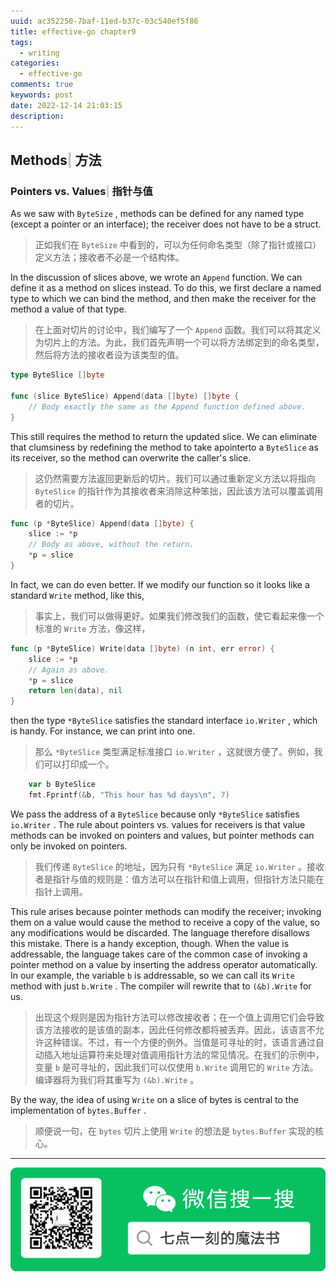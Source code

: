 ```yaml
---
uuid: ac352250-7baf-11ed-b37c-03c540ef5f86
title: effective-go chapter9
tags:
  - writing
categories:
  - effective-go
comments: true
keywords: post
date: 2022-12-14 21:03:15
description:
---
```


<!--more-->
<!-- 1. 发布前：删除草稿的 uuid -->
<!-- 2. 发布后：补充tag，category -->

## Methods<font color=silver>&#124; </font> 方法

### Pointers vs. Values<font color=silver>&#124; </font> 指针与值 

As we saw with `ByteSize` , methods can be defined for any named type \(except a pointer or an interface\); the receiver does not have to be a struct.

> 正如我们在 `ByteSize` 中看到的，可以为任何命名类型（除了指针或接口）定义方法；接收者不必是一个结构体。

In the discussion of slices above, we wrote an `Append` function. We can define it as a method on slices instead. To do this, we first declare a named type to which we can bind the method, and then make the receiver for the method a value of that type.

> 在上面对切片的讨论中，我们编写了一个 `Append` 函数。我们可以将其定义为切片上的方法。为此，我们首先声明一个可以将方法绑定到的命名类型，然后将方法的接收者设为该类型的值。

```go
type ByteSlice []byte

func (slice ByteSlice) Append(data []byte) []byte {
    // Body exactly the same as the Append function defined above.
}
```

This still requires the method to return the updated slice. We can eliminate that clumsiness by redefining the method to take apointerto a `ByteSlice` as its receiver, so the method can overwrite the caller's slice.

> 这仍然需要方法返回更新后的切片。我们可以通过重新定义方法以将指向 `ByteSlice` 的指针作为其接收者来消除这种笨拙，因此该方法可以覆盖调用者的切片。

```go
func (p *ByteSlice) Append(data []byte) {
    slice := *p
    // Body as above, without the return.
    *p = slice
}
```

In fact, we can do even better. If we modify our function so it looks like a standard `Write` method, like this, 

> 事实上，我们可以做得更好。如果我们修改我们的函数，使它看起来像一个标准的 `Write` 方法，像这样，

```go
func (p *ByteSlice) Write(data []byte) (n int, err error) {
    slice := *p
    // Again as above.
    *p = slice
    return len(data), nil
}
```

then the type `*ByteSlice` satisfies the standard interface `io.Writer` , which is handy. For instance, we can print into one.

> 那么 `*ByteSlice` 类型满足标准接口 `io.Writer` ，这就很方便了。例如，我们可以打印成一个。

```go
    var b ByteSlice
    fmt.Fprintf(&b, "This hour has %d days\n", 7)
```

We pass the address of a `ByteSlice` because only `*ByteSlice` satisfies `io.Writer` . The rule about pointers vs. values for receivers is that value methods can be invoked on pointers and values, but pointer methods can only be invoked on pointers.

> 我们传递 `ByteSlice` 的地址，因为只有 `*ByteSlice` 满足 `io.Writer` 。接收者是指针与值的规则是：值方法可以在指针和值上调用，但指针方法只能在指针上调用。

This rule arises because pointer methods can modify the receiver; invoking them on a value would cause the method to receive a copy of the value, so any modifications would be discarded. The language therefore disallows this mistake. There is a handy exception, though. When the value is addressable, the language takes care of the common case of invoking a pointer method on a value by inserting the address operator automatically. In our example, the variable `b` is addressable, so we can call its `Write` method with just `b.Write` . The compiler will rewrite that to `(&b).Write` for us.

> 出现这个规则是因为指针方法可以修改接收者；在一个值上调用它们会导致该方法接收的是该值的副本，因此任何修改都将被丢弃。因此，该语言不允许这种错误。不过，有一个方便的例外。当值是可寻址的时，该语言通过自动插入地址运算符来处理对值调用指针方法的常见情况。在我们的示例中，变量 `b` 是可寻址的，因此我们可以仅使用 `b.Write` 调用它的 `Write` 方法。编译器将为我们将其重写为 `(&b).Write` 。

By the way, the idea of using `Write` on a slice of bytes is central to the implementation of `bytes.Buffer` .

> 顺便说一句，在 `bytes` 切片上使用 `Write` 的想法是 `bytes.Buffer` 实现的核心。


---
![20200131220947.png](source/_posts/assets/images/leunggeorge.github.io-image-9%201.png)
